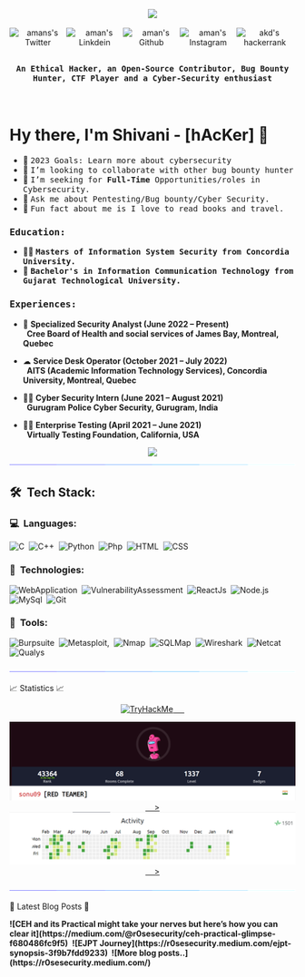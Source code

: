<p align="center">
	<img src= "https://github.com/R0seSecurity/gitprofile/blob/main/assests/animation.gif">
</p>

<p align="center">
<a href="https://twitter.com/R0seSecurity">
  <img align="left" alt="amans's Twitter" width="100px" src="https://img.shields.io/badge/Twitter-1DA1F2?style=for-the-badge&logo=Twitter&logoColor=white" />
</a>
<a href="https://www.linkedin.com/in/bhavsarshivani/">
  <img align="left" alt="aman's Linkdein" width="100px" src="https://img.shields.io/badge/Linkedin-0A66C2?style=for-the-badge&logo=Linkedin&logoColor=white" />
</a>
<a href="https://github.com/R0seSecurity">
  <img align="left" alt="aman's Github" width="100px" src="https://img.shields.io/badge/Github-181717?style=for-the-badge&logo=Github&logoColor=white" />
</a>
<a href="https://www.instagram.com/shivani9___/">
  <img align="left" alt="aman's Instagram" width="100px" src="https://img.shields.io/badge/Instagram-E4405F?style=for-the-badge&logo=instagram&logoColor=white" />
</a>
<a href="https://tryhackme.com/p/sonu09">
  <img align="left" alt="akd's hackerrank" width="100px" src="https://img.shields.io/badge/TryHackME-2EC866?style=for-the-badge&logo=HackerRank&logoColor=black" />
</a>
	
</p>
<br><br>

## <p align="center">
<h4 align="center"><samp>An Ethical Hacker, an Open-Source Contributor, Bug Bounty Hunter, CTF Player and a Cyber-Security enthusiast </samp></h4></p>

<div>
  <br>
	<h1> Hy there, I'm Shivani - [hAcKer]  👋 </h1>

- 🥅 <samp> 2023 Goals: Learn more about cybersecurity
- 👯 <samp> I’m looking to collaborate with other bug bounty hunter
- 💼 <samp> I’m seeking for **Full-Time** Opportunities/roles in Cybersecurity.
- 🤔 <samp> Ask me about Pentesting/Bug bounty/Cyber Security.
- 💬 <samp> Fun fact about me is I love to read books and travel.
</div>

<div>
<h3><b><samp>Education:</samp></b></h3>
	
- 👨‍🎓 <samp><b>Masters of Information System Security from Concordia University.</b>
- 🔭 <samp><b>Bachelor's in Information Communication Technology from Gujarat Technological University. </b>
	
</div>
	
<div>
<h3><b><samp>Experiences:</samp></b></h3>

- 👨  <b>Specialized Security Analyst (June 2022 – Present) </b> <br>
	<b> &nbsp;&nbsp;Cree Board of Health and social services of James Bay, Montreal, Quebec </b><br>
	
- ☁  <b>Service Desk Operator (October 2021 – July 2022) </b> <br>
	<b> &nbsp;&nbsp;AITS (Academic Information Technology Services), Concordia University, Montreal, Quebec </b><br>
	
- 🕵🏻 <b>Cyber Security Intern (June 2021 – August 2021) </b><br>
        <b> &nbsp;&nbsp;Gurugram Police Cyber Security, Gurugram, India </b><br>
	
- ✍🏻 <b>Enterprise Testing (April 2021 – June 2021) </b> <br>
        <b> &nbsp;&nbsp;Virtually Testing Foundation, California, USA</b><br>

</div>
<p align="center">
  <img src="/assests/snake.svg">             
  <img src="/assests/line.gif">             
</p>

## 🛠 &nbsp;Tech Stack:

<!-- <p align="center">
  <img src="/assests/tools.png">             
</p> -->

### 💻 &nbsp;Languages:

![C](https://img.shields.io/badge/-C-05122A?style=flat&logo=C&logoColor=00599C)&nbsp;
![C++](https://img.shields.io/badge/-C++-05122A?style=flat&logo=C%2B%2B&logoColor=00599C)&nbsp;
![Python](https://img.shields.io/badge/-Python-05122A?style=flat&logo=python)&nbsp;
![Php](https://img.shields.io/badge/-Php-05122A?style=flat&logo=php)&nbsp;
![HTML](https://img.shields.io/badge/-Html-05122A?style=flat&logo=html)&nbsp;
![CSS](https://img.shields.io/badge/-Css-05122A?style=flat&logo=css)&nbsp;

### 🚀 &nbsp;Technologies:
![WebApplication](https://img.shields.io/badge/-WebApplication-05122A?style=flat&logo=WebApplication)&nbsp;
![VulnerabilityAssessment](https://img.shields.io/badge/-VulnerabilityAssessment-05122A?style=flat&logo=VulnerabilityAssessment)&nbsp;
![ReactJs](https://img.shields.io/badge/-React-05122A?style=flat&logo=react)&nbsp;
![Node.js](https://img.shields.io/badge/-Node.js-05122A?style=flat&logo=node.js)&nbsp;
![MySql](https://img.shields.io/badge/-Mysql-05122A?style=flat&logo=mysql)&nbsp;
![Git](https://img.shields.io/badge/-Git-05122A?style=flat&logo=git)&nbsp;
	
### 🚀 &nbsp;Tools:

![Burpsuite](https://img.shields.io/badge/-BurpSuite-05122A?style=flat&logo=burp_suite)&nbsp;
![Metasploit,](https://img.shields.io/badge/-Metasploit,-05122A?style=flat&logo=Metasploit,)&nbsp;
![Nmap](https://img.shields.io/badge/-Nmap-05122A?style=flat&logo=Nmap)&nbsp;
![SQLMap](https://img.shields.io/badge/-SQLMap-05122A?style=flat&logo=SQLMap)&nbsp;
![Wireshark](https://img.shields.io/badge/-Wireshark-05122A?style=flat&logo=Wireshark)&nbsp;
![Netcat](https://img.shields.io/badge/-Netcat-05122A?style=flat&logo=Netcat)&nbsp;
![Qualys](https://img.shields.io/badge/-Qualys-05122A?style=flat&logo=Qualys)&nbsp;
	
<p  align="center">
<img src="/assests/line.gif">             
</p>

  📈 Statistics 📈
	
 <p align="center">
 <a href="https://tryhackme.com/p/sonu09">
  <img src="https://tryhackme-badges.s3.amazonaws.com/sonu09.png" alt="TryHackMe"> &nbsp;&nbsp;&nbsp;&nbsp;
</p>
 <p align="center">
  <a href="https://tryhackme.com/p/sonu09">
     <img src="/assests/Tryhackme_stats.png/" alt="TryHackMe"> &nbsp;&nbsp;&nbsp;&nbsp;>
     <img src="/assests/Tryhackme_stats1.png/" alt="TryHackMe"> &nbsp;&nbsp;&nbsp;&nbsp;>
</a>
</p>	
<p  align="center">
<img src="/assests/line.gif">             
</p>
	
  📕 Latest Blog Posts 📕 
	
<div>
<p>
<b>![CEH and its Practical might take your nerves but here’s how you can clear it](https://medium.com/@r0sesecurity/ceh-practical-glimpse-f680486fc9f5)&nbsp;</b>
<b>![EJPT Journey](https://r0sesecurity.medium.com/ejpt-synopsis-3f9b7fdd9233)&nbsp; </b>
<b>![More blog posts..](https://r0sesecurity.medium.com/)&nbsp;</b>
</>
</div>	

